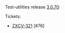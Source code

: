 Test-utilities release [3.0.70](https://github.com/maweeks/test-utilities/pull/77):

Tickets:

- [ZXCV-321](https://bob.atlassian.net/browse/ZXCV-321) [#76] 
